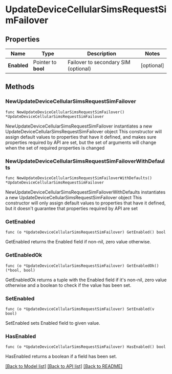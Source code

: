 # UpdateDeviceCellularSimsRequestSimFailover

## Properties

Name | Type | Description | Notes
------------ | ------------- | ------------- | -------------
**Enabled** | Pointer to **bool** | Failover to secondary SIM (optional) | [optional] 

## Methods

### NewUpdateDeviceCellularSimsRequestSimFailover

`func NewUpdateDeviceCellularSimsRequestSimFailover() *UpdateDeviceCellularSimsRequestSimFailover`

NewUpdateDeviceCellularSimsRequestSimFailover instantiates a new UpdateDeviceCellularSimsRequestSimFailover object
This constructor will assign default values to properties that have it defined,
and makes sure properties required by API are set, but the set of arguments
will change when the set of required properties is changed

### NewUpdateDeviceCellularSimsRequestSimFailoverWithDefaults

`func NewUpdateDeviceCellularSimsRequestSimFailoverWithDefaults() *UpdateDeviceCellularSimsRequestSimFailover`

NewUpdateDeviceCellularSimsRequestSimFailoverWithDefaults instantiates a new UpdateDeviceCellularSimsRequestSimFailover object
This constructor will only assign default values to properties that have it defined,
but it doesn't guarantee that properties required by API are set

### GetEnabled

`func (o *UpdateDeviceCellularSimsRequestSimFailover) GetEnabled() bool`

GetEnabled returns the Enabled field if non-nil, zero value otherwise.

### GetEnabledOk

`func (o *UpdateDeviceCellularSimsRequestSimFailover) GetEnabledOk() (*bool, bool)`

GetEnabledOk returns a tuple with the Enabled field if it's non-nil, zero value otherwise
and a boolean to check if the value has been set.

### SetEnabled

`func (o *UpdateDeviceCellularSimsRequestSimFailover) SetEnabled(v bool)`

SetEnabled sets Enabled field to given value.

### HasEnabled

`func (o *UpdateDeviceCellularSimsRequestSimFailover) HasEnabled() bool`

HasEnabled returns a boolean if a field has been set.


[[Back to Model list]](../README.md#documentation-for-models) [[Back to API list]](../README.md#documentation-for-api-endpoints) [[Back to README]](../README.md)


